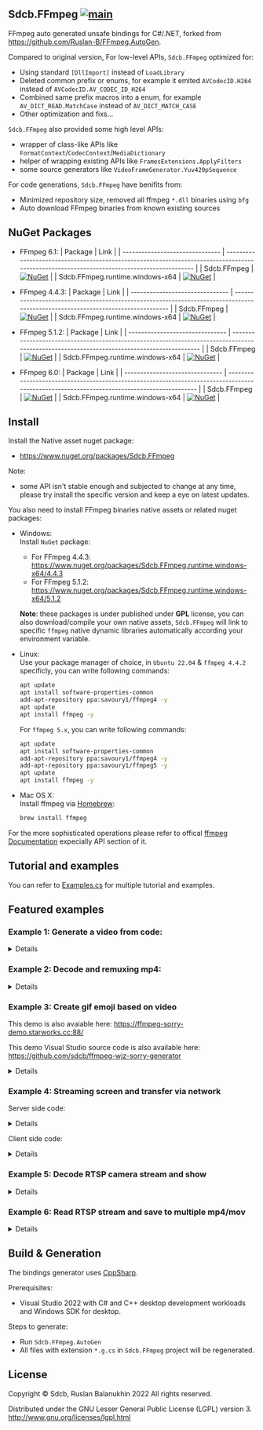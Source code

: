 ## Sdcb.FFmpeg [![main](https://github.com/sdcb/FFmpeg.AutoGen/actions/workflows/main.yml/badge.svg)](https://github.com/sdcb/FFmpeg.AutoGen/actions/workflows/main.yml)
FFmpeg auto generated unsafe bindings for C#/.NET, forked from https://github.com/Ruslan-B/FFmpeg.AutoGen.

Compared to original version, For low-level APIs, `Sdcb.FFmpeg` optimized for:
* Using standard `[DllImport]` instead of `LoadLibrary`
* Deleted common prefix or enums, for example it emited `AVCodecID.H264` instead of `AVCodecID.AV_CODEC_ID_H264`
* Combined same prefix macros into a enum, for example `AV_DICT_READ.MatchCase` instead of `AV_DICT_MATCH_CASE`
* Other optimization and fixs...

`Sdcb.FFmpeg` also provided some high level APIs:
* wrapper of class-like APIs like `FormatContext`/`CodecContext`/`MediaDictionary`
* helper of wrapping existing APIs like `FramesExtensions.ApplyFilters`
* some source generators like `VideoFrameGenerator.Yuv420pSequence`

For code generations, `Sdcb.FFmpeg` have benifits from:
* Minimized repository size, removed all ffmpeg `*.dll` binaries using `bfg`
* Auto download FFmpeg binaries from known existing sources

## NuGet Packages
* FFmpeg 6.1:
  | Package                         | Link                                                                                                                                       |
  | ------------------------------- | ------------------------------------------------------------------------------------------------------------------------------------------ |
  | Sdcb.FFmpeg                     | [![NuGet](https://img.shields.io/nuget/v/Sdcb.FFmpeg.svg)](https://nuget.org/packages/Sdcb.FFmpeg)                            |
  | Sdcb.FFmpeg.runtime.windows-x64 | [![NuGet](https://img.shields.io/nuget/v/Sdcb.FFmpeg.runtime.windows-x64.svg)](https://nuget.org/packages/Sdcb.FFmpeg.runtime.windows-x64) |

* FFmpeg 4.4.3:
  | Package                         | Link                                                                                                                            |
  | ------------------------------- | ------------------------------------------------------------------------------------------------------------------------------- |
  | Sdcb.FFmpeg                     | [![NuGet](https://img.shields.io/badge/nuget-4.4.3-blue)](https://www.nuget.org/packages/Sdcb.FFmpeg/4.4.3)                     |
  | Sdcb.FFmpeg.runtime.windows-x64 | [![NuGet](https://img.shields.io/badge/nuget-4.4.3-blue)](https://www.nuget.org/packages/Sdcb.FFmpeg.runtime.windows-x64/4.4.3) |

* FFmpeg 5.1.2:
  | Package                         | Link                                                                                                                                       |
  | ------------------------------- | ------------------------------------------------------------------------------------------------------------------------------------------ |
  | Sdcb.FFmpeg                     | [![NuGet](https://img.shields.io/badge/nuget-5.1.2-blue)](https://nuget.org/packages/Sdcb.FFmpeg/5.1.2)                            |
  | Sdcb.FFmpeg.runtime.windows-x64 | [![NuGet](https://img.shields.io/badge/nuget-5.1.2-blue)](https://nuget.org/packages/Sdcb.FFmpeg.runtime.windows-x64/5.1.2) |

* FFmpeg 6.0:
  | Package                         | Link                                                                                                                                       |
  | ------------------------------- | ------------------------------------------------------------------------------------------------------------------------------------------ |
  | Sdcb.FFmpeg                     | [![NuGet](https://img.shields.io/badge/nuget-6.0-blue)](https://nuget.org/packages/Sdcb.FFmpeg/6.0.26)                            |
  | Sdcb.FFmpeg.runtime.windows-x64 | [![NuGet](https://img.shields.io/badge/nuget-6.0-blue)](https://nuget.org/packages/Sdcb.FFmpeg.runtime.windows-x64/6.0.26) |


## Install

Install the Native asset nuget package:
* https://www.nuget.org/packages/Sdcb.FFmpeg

Note: 
* some API isn't stable enough and subjected to change at any time, please try install the specific version and keep a eye on latest updates.

You also need to install FFmpeg binaries native assets or related nuget packages:
- Windows:  
  Install `NuGet` package:
  * For FFmpeg 4.4.3: https://www.nuget.org/packages/Sdcb.FFmpeg.runtime.windows-x64/4.4.3
  * For FFmpeg 5.1.2: https://www.nuget.org/packages/Sdcb.FFmpeg.runtime.windows-x64/5.1.2

  **Note**: these packages is under published under **GPL** license, you can also download/compile your own native assets, `Sdcb.FFmpeg` will link to specific `ffmpeg` native dynamic libraries automatically according your environment variable.

- Linux:  
  Use your package manager of choice, in `Ubuntu 22.04` & `ffmpeg 4.4.2` specificly, you can write following commands:
  ```bash
  apt update
  apt install software-properties-common
  add-apt-repository ppa:savoury1/ffmpeg4 -y
  apt update
  apt install ffmpeg -y
  ```

  For `ffmpeg 5.x`, you can write following commands:
  ```bash
  apt update
  apt install software-properties-common
  add-apt-repository ppa:savoury1/ffmpeg4 -y
  add-apt-repository ppa:savoury1/ffmpeg5 -y
  apt update
  apt install ffmpeg -y
  ```

- Mac OS X:  
  Install ffmpeg via [Homebrew](https://formulae.brew.sh/formula/ffmpeg):
  ```bash
  brew install ffmpeg
  ```

For the more sophisticated operations please refer to offical [ffmpeg Documentation](https://www.ffmpeg.org/documentation.html) expecially API section of it.

## Tutorial and examples

You can refer to [Examples.cs](src/Sdcb.FFmpeg.Tests/Examples.cs) for multiple tutorial and examples.

## Featured examples

### Example 1: Generate a video from code:

<details>

```csharp
// this example is based on Sdcb.FFmpeg 5.1.2
FFmpegLogger.LogWriter = (level, msg) => Console.Write(msg);

using FormatContext fc = FormatContext.AllocOutput(formatName: "mp4");
fc.VideoCodec = Codec.CommonEncoders.Libx264;
MediaStream vstream = fc.NewStream(fc.VideoCodec);
using CodecContext vcodec = new CodecContext(fc.VideoCodec)
{
	Width = 800,
	Height = 600,
	TimeBase = new AVRational(1, 30),
	PixelFormat = AVPixelFormat.Yuv420p,
	Flags = AV_CODEC_FLAG.GlobalHeader, 
};
vcodec.Open(fc.VideoCodec);
vstream.Codecpar!.CopyFrom(vcodec);
vstream.TimeBase = vcodec.TimeBase;

string outputPath = Path.Combine(Environment.GetFolderPath(Environment.SpecialFolder.Desktop), "muxing.mp4");
fc.DumpFormat(streamIndex: 0, outputPath, isOutput: true);

using IOContext io = IOContext.OpenWrite(outputPath);
fc.Pb = io;
fc.WriteHeader();
VideoFrameGenerator.Yuv420pSequence(vcodec.Width, vcodec.Height, 600)
	.ConvertFrames(vcodec)
	.EncodeAllFrames(fc, null, vcodec)
	.WriteAll(fc);
fc.WriteTrailer();
```
</details>

### Example 2: Decode and remuxing mp4:

<details>

```csharp
// this example is based on Sdcb.FFmpeg 4.4.2
void A7r3VideoToWechat(string mp4Path)
{
	using FormatContext inFc = FormatContext.OpenInputUrl(mp4Path);
	inFc.LoadStreamInfo();

	// prepare input stream/codec
	MediaStream inAudioStream = inFc.GetAudioStream();
	using CodecContext audioDecoder = new(Codec.FindDecoderById(inAudioStream.Codecpar!.CodecId));
	audioDecoder.FillParameters(inAudioStream.Codecpar);
	audioDecoder.Open();
	audioDecoder.ChannelLayout = (ulong)ffmpeg.av_get_default_channel_layout(audioDecoder.Channels);

	MediaStream inVideoStream = inFc.GetVideoStream();
	using CodecContext videoDecoder = new(Codec.FindDecoderByName("h264_qsv"));
	videoDecoder.FillParameters(inVideoStream.Codecpar!);
	videoDecoder.Open();

	// dest file
	string destFile = Path.Combine(Path.GetDirectoryName(mp4Path)!, Path.GetFileNameWithoutExtension(mp4Path) + "_wechat.mp4");
	using FormatContext outFc = FormatContext.AllocOutput(fileName: destFile);

	// dest encoder and streams
	outFc.AudioCodec = Codec.CommonEncoders.AAC;
	MediaStream outAudioStream = outFc.NewStream(outFc.AudioCodec);
	using CodecContext audioEncoder = new(outFc.AudioCodec)
	{
		Channels = 1,
		SampleFormat = outFc.AudioCodec.Value.NegociateSampleFormat(AVSampleFormat.Fltp),
		SampleRate = outFc.AudioCodec.Value.NegociateSampleRates(48000),
		BitRate = 48000
	};
	audioEncoder.ChannelLayout = (ulong)ffmpeg.av_get_default_channel_layout(audioEncoder.Channels);
	audioEncoder.TimeBase = new AVRational(1, audioEncoder.SampleRate);
	audioEncoder.Open(outFc.AudioCodec);
	outAudioStream.Codecpar!.CopyFrom(audioEncoder);

	outFc.VideoCodec = Codec.FindEncoderByName("libx264");
	MediaStream outVideoStream = outFc.NewStream(outFc.VideoCodec);
	using VideoFilterContext vfilter = VideoFilterContext.Create(inVideoStream, "scale=1024:-1");
	using CodecContext videoEncoder = new(outFc.VideoCodec)
	{
		Flags = AV_CODEC_FLAG.GlobalHeader,
		ThreadCount = Environment.ProcessorCount, 
		ThreadType = ffmpeg.FF_THREAD_FRAME,
	};
	vfilter.ConfigureEncoder(videoEncoder);
	var dict = new MediaDictionary
	{
		["crf"] = "30",
		["preset"] = "veryslow"
	};
	videoEncoder.Open(outFc.VideoCodec, dict);
	dict.Dump();
	outVideoStream.Codecpar!.CopyFrom(videoEncoder);
	outVideoStream.TimeBase = videoEncoder.TimeBase;

	// begin write
	using IOContext io = IOContext.OpenWrite(destFile);
	outFc.Pb = io;
	outFc.WriteHeader();

	MediaThreadQueue<Frame> decodingQueue = inFc
		.ReadPackets(inVideoStream.Index, inAudioStream.Index)
		.DecodeAllPackets(inFc, audioDecoder, videoDecoder)
		.ToThreadQueue(cancellationToken: QueryCancelToken, boundedCapacity: 64);

	MediaThreadQueue<Packet> encodingQueue = decodingQueue.GetConsumingEnumerable()
		.ApplyVideoFilters(vfilter)
		.ConvertAllFrames(audioEncoder, videoEncoder)
		.AudioFifo(audioEncoder)
		.EncodeAllFrames(outFc, audioEncoder, videoEncoder)
		.ToThreadQueue(cancellationToken: QueryCancelToken);

	CancellationTokenSource end = new();
	QueryCancelToken.Register(() => end.Cancel());
	Dictionary<int, PtsDts> ptsDts = new();
	Task.Run(async () =>
	{
		double totalDuration = Math.Max(inVideoStream.GetDurationInSeconds(), inAudioStream.GetDurationInSeconds());
		try
		{
			while (!end.IsCancellationRequested)
			{
				Log();
				await Task.Delay(1000, end.Token);
			}
		}
		finally
		{
			Log();
		}

		void Log() => Console.WriteLine($"{GetStatusText()}, dec/enc queue: {decodingQueue.Count}/{encodingQueue.Count}");
		string GetStatusText() => $"{(outVideoStream.TimeBase * ptsDts.GetValueOrDefault(outVideoStream.Index, PtsDts.Default).Dts).ToDouble():F2} of {totalDuration:F2}";
	});
	encodingQueue.GetConsumingEnumerable()
		.RecordPtsDts(ptsDts)
		.WriteAll(outFc);
	end.Cancel();
	outFc.WriteTrailer();
}
```
</details>

### Example 3: Create gif emoji based on video

This demo is also avaiable here: https://ffmpeg-sorry-demo.starworks.cc:88/

This demo Visual Studio source code is also available here: https://github.com/sdcb/ffmpeg-wjz-sorry-generator

<details>

```csharp
// This example is initially written based on Sdcb.FFmpeg 4.4.3 + Vortice.Direct2D1
#nullable enable

void Main()
{
	FFmpegLogger.LogWriter = (level, msg) => Console.Write(msg);
	byte[] videoBytes = CreateGif(239, 239, timebase: new AVRational(1, 30), duration: new AVRational(1, 1), RenderOneFrame);
	File.WriteAllBytes(Path.Combine(Environment.GetFolderPath(Environment.SpecialFolder.Desktop), "muxing.gif"), videoBytes);
	Util.Image(videoBytes, Util.ScaleMode.Unscaled).Dump(videoBytes.Length.ToString());
}

static void RenderOneFrame(VideoTime time, ID2D1RenderTarget ctx, DxRes res)
{
	using IDWriteTextFormat font = res.DWriteFactory.CreateTextFormat("Consolas", 40.0f);
	ctx.Clear(Colors.Transparent);
	ctx.Transform = Matrix3x2.CreateRotation(time.Percent * MathF.PI * 2, new Vector2(ctx.Size.Width / 2, ctx.Size.Height / 2));
	using var layout = res.DWriteFactory.CreateTextLayout("Test1234!", font, int.MaxValue, int.MaxValue);
	ctx.DrawTextLayout(new Vector2(ctx.Size.Width / 2 - layout.Metrics.Width / 2, ctx.Size.Height / 2 - layout.Metrics.Height / 2), layout, res.GetColor(Colors.Red));
}

public static byte[] CreateGif(int width, int height, AVRational timebase, AVRational duration, FrameRendererDelegate frameRenderer)
{
    using FormatContext fc = FormatContext.AllocOutput(formatName: "gif");
    fc.VideoCodec = Codec.FindEncoderById(AVCodecID.Gif);
    MediaStream vstream = fc.NewStream(fc.VideoCodec);
    using CodecContext vcodec = new CodecContext(fc.VideoCodec)
    {
        Width = width,
        Height = height,
        TimeBase = timebase,
        PixelFormat = AVPixelFormat.Pal8,
    };
    vcodec.Open(fc.VideoCodec);
    vstream.Codecpar!.CopyFrom(vcodec);
    vstream.TimeBase = vcodec.TimeBase;

    using DynamicIOContext io = IOContext.OpenDynamic();
    fc.Pb = io;
    fc.WriteHeader();
	int frameCount = (int)Math.Ceiling(duration.ToDouble() / timebase.ToDouble());
    RenderAll(vcodec, frameRenderer, frameCount: frameCount)
		//.ConvertFrames(vcodec)
		.ApplyVideoFilters(timebase, AVPixelFormat.Pal8, $"scale=flags=lanczos,split[s0][s1];[s0]palettegen[p];[s1][p]paletteuse")
        .EncodeAllFrames(fc, null, vcodec)
        .WriteAll(fc);
    fc.WriteTrailer();
    return io.GetBuffer().ToArray();

	static IEnumerable<Frame> RenderAll(CodecContext codecCtx, FrameRendererDelegate frameRenderer, int frameCount)
	{
		using DxRes basic = new(codecCtx.Width, codecCtx.Height);
		using VideoFrameConverter frameConverter = new();
		using Frame rgbFrame = new Frame()
		{
			Width = codecCtx.Width,
			Height = codecCtx.Height,
			Format = (int)AVPixelFormat.Bgra
		};
		using Frame refFrame = new();

		for (int i = 0; i < frameCount; ++i)
		{
			ID2D1RenderTarget ctx = basic.RenderTarget;
			VideoTime time = new(i, TimeSpan.FromSeconds(1.0 * i * codecCtx.TimeBase.Num / codecCtx.TimeBase.Den), frameCount);
			ctx.BeginDraw();
			frameRenderer(time, ctx, basic);
			ctx.EndDraw();

			using (IWICBitmapLock bmpLock = basic.WicBmp.Lock(BitmapLockFlags.Read))
			{
				rgbFrame.Data._0 = bmpLock.Data.DataPointer;
				rgbFrame.Linesize[0] = bmpLock.Data.Pitch;
				refFrame.Ref(rgbFrame);
				yield return refFrame;
			}
		}
	}
}

public delegate void FrameRendererDelegate(VideoTime time, ID2D1RenderTarget ctx, DxRes res);

public record struct VideoTime(int Frame, TimeSpan Elapsed, int TotalFrame)
{
	public float Percent => 1.0f * Frame / TotalFrame;
}

public class DxRes : IDisposable
{
    public readonly IWICImagingFactory WicFactory = new IWICImagingFactory();
    public readonly ID2D1Factory2 D2dFactory = D2D1.D2D1CreateFactory<ID2D1Factory2>();
    public readonly IWICBitmap WicBmp;
    public readonly ID2D1RenderTarget RenderTarget;
    private readonly ID2D1SolidColorBrush DefaultColor;
    public readonly IDWriteFactory DWriteFactory = DWrite.DWriteCreateFactory<IDWriteFactory>();

    public DxRes(int width, int height)
    {
        WicBmp = WicFactory.CreateBitmap(width, height, Vortice.WIC.PixelFormat.Format32bppPBGRA, BitmapCreateCacheOption.CacheOnLoad);
        RenderTarget = D2dFactory.CreateWicBitmapRenderTarget(WicBmp, new RenderTargetProperties(new Vortice.DCommon.PixelFormat(Format.B8G8R8A8_UNorm, Vortice.DCommon.AlphaMode.Premultiplied)));
        DefaultColor = RenderTarget.CreateSolidColorBrush(Colors.CornflowerBlue);
    }

    public ID2D1SolidColorBrush GetColor(Color4 color)
	{
		DefaultColor.Color = color;
		return DefaultColor;
	}

	public void Dispose()
	{
		DefaultColor.Dispose();
		RenderTarget.Dispose();
		WicBmp.Dispose();
		D2dFactory.Dispose();
		WicFactory.Dispose();
		DWriteFactory.Dispose();
	}
}
```
</details>

### Example 4: Streaming screen and transfer via network

Server side code:

<details>

```csharp
// This example was initially written based on Sdcb.FFmpeg 4.4.3 & Sdcb.ScreenCapture
void Main()
{
	StartService(QueryCancelToken);
}

void StartService(CancellationToken cancellationToken = default)
{
	var tcpListener = new TcpListener(IPAddress.Any, 5555);
	cancellationToken.Register(() => tcpListener.Stop());
	tcpListener.Start();

	while (!cancellationToken.IsCancellationRequested)
	{
		TcpClient client = tcpListener.AcceptTcpClient();
		Task.Run(() => ServeClient(client, cancellationToken));
	}
}

void ServeClient(TcpClient tcpClient, CancellationToken cancellationToken = default)
{
	try
	{
		using var _ = tcpClient;
		using NetworkStream stream = tcpClient.GetStream();
		using BinaryWriter writer = new(stream);
		RectI screenSize = ScreenCapture.GetScreenSize(screenId: 0);
		RdpCodecParameter rcp = new(AVCodecID.H264, screenSize.Width, screenSize.Height, AVPixelFormat.Bgr0);

		using CodecContext cc = new(Codec.CommonEncoders.Libx264RGB)
		{
			Width = rcp.Width,
			Height = rcp.Height,
			PixelFormat = rcp.PixelFormat,
			TimeBase = new AVRational(1, 20),
		};
		cc.Open(null, new MediaDictionary
		{
			["crf"] = "30",
			["tune"] = "zerolatency",
			["preset"] = "veryfast"
		});

		writer.Write(rcp.ToArray());
		using Frame source = new();
		foreach (Packet packet in ScreenCapture
			.CaptureScreenFrames(screenId: 0)
			.ToBgraFrame()
			.ConvertFrames(cc)
			.EncodeFrames(cc))
		{
			if (cancellationToken.IsCancellationRequested)
			{
				break;
			}
			writer.Write(packet.Data.Length);
			writer.Write(packet.Data.AsSpan());
		}
	}
	catch (IOException ex)
	{
		// Unable to write data to the transport connection: 远程主机强迫关闭了一个现有的连接。.
		// Unable to write data to the transport connection: 你的主机中的软件中止了一个已建立的连接。
		ex.Dump();
	}
}

public class Filo<T> : IDisposable
{
	private T? Item { get; set; }
	private ManualResetEventSlim Notify { get; } = new ManualResetEventSlim();

	public void Update(T item)
	{
		Item = item;
		Notify.Set();
	}

	public IEnumerable<T> Consume(CancellationToken cancellationToken = default)
	{
		while (!cancellationToken.IsCancellationRequested)
		{
			Notify.Wait(cancellationToken);
			yield return Item!;
		}
	}

	public void Dispose() => Notify.Dispose();
}

public static class BgraFrameExtensions
{
	public static IEnumerable<Frame> ToBgraFrame(this IEnumerable<LockedBgraFrame> bgras)
	{
		using Frame frame = new Frame();
		foreach (LockedBgraFrame bgra in bgras)
		{
			frame.Width = bgra.Width;
			frame.Height = bgra.Height;
			frame.Format = (int)AVPixelFormat.Bgra;
			frame.Data[0] = bgra.DataPointer;
			frame.Linesize[0] = bgra.RowPitch;
			yield return frame;
		}
	}
}

record RdpCodecParameter(AVCodecID CodecId, int Width, int Height, AVPixelFormat PixelFormat)
{
	public byte[] ToArray()
	{
		byte[] data = new byte[16];
		Span<byte> span = data.AsSpan();
		BinaryPrimitives.WriteInt32LittleEndian(span, (int)CodecId);
		BinaryPrimitives.WriteInt32LittleEndian(span[4..], Width);
		BinaryPrimitives.WriteInt32LittleEndian(span[8..], Height);
		BinaryPrimitives.WriteInt32LittleEndian(span[12..], (int)PixelFormat);
		return data;
	}
}
```
</details>

Client side code:

<details>

```csharp
// This example was initially written based on Sdcb.FFmpeg 4.4.3 & FlysEngine.Desktop
#nullable enable

ManagedBgraFrame? managedFrame = null;
bool cancel = false;

unsafe void Main()
{
	using RenderWindow w = new();
	w.FormClosed += delegate { cancel = true; };
	Task decodingTask = Task.Run(() => DecodeThread(() => (3840, 2160)));

	w.Draw += (_, ctx) =>
	{
		ctx.Clear(Colors.CornflowerBlue);
		if (managedFrame == null) return;

		ManagedBgraFrame frame = managedFrame.Value;

		fixed (byte* ptr = frame.Data)
		{
			//new System.Drawing.Bitmap(frame.Width, frame.Height, frame.RowPitch, System.Drawing.Imaging.PixelFormat.Format32bppPArgb, (IntPtr)ptr).DumpUnscaled();
			BitmapProperties1 props = new(new PixelFormat(Format.B8G8R8A8_UNorm, Vortice.DCommon.AlphaMode.Premultiplied));
			using ID2D1Bitmap bmp = ctx.CreateBitmap(new SizeI(frame.Width, frame.Height), (IntPtr)ptr, frame.RowPitch, props);
			ctx.UnitMode = UnitMode.Dips;
			ctx.DrawBitmap(bmp, 1.0f, InterpolationMode.NearestNeighbor);
		}
	};
	RenderLoop.Run(w, () => w.Render(1, Vortice.DXGI.PresentFlags.None));
}

async Task DecodeThread(Func<(int width, int height)> sizeAccessor)
{
	using TcpClient client = new TcpClient();
	await client.ConnectAsync(IPAddress.Loopback, 5555);
	using NetworkStream stream = client.GetStream();

	using BinaryReader reader = new(stream);
	RdpCodecParameter rcp = RdpCodecParameter.FromSpan(reader.ReadBytes(16));

	using CodecContext cc = new(Codec.FindDecoderById(rcp.CodecId))
	{
		Width = rcp.Width,
		Height = rcp.Height,
		PixelFormat = rcp.PixelFormat,
	};
	cc.Open(null);

	foreach (var frame in reader
		.ReadPackets()
		.DecodePackets(cc)
		.ConvertVideoFrames(sizeAccessor, AVPixelFormat.Bgra)
		.ToManaged()
		)
	{
		if (cancel) break;
		managedFrame = frame;
	}
}


public static class FramesExtensions
{
	public static IEnumerable<ManagedBgraFrame> ToManaged(this IEnumerable<Frame> bgraFrames, bool unref = true)
	{
		foreach (Frame frame in bgraFrames)
		{
			int rowPitch = frame.Linesize[0];
			int length = rowPitch * frame.Height;
			byte[] buffer = new byte[length];
			Marshal.Copy(frame.Data._0, buffer, 0, length);
			ManagedBgraFrame managed = new(buffer, length, length / frame.Height);
			if (unref) frame.Unref();
			yield return managed;
		}
	}
}

public record struct ManagedBgraFrame(byte[] Data, int Length, int RowPitch)
{
	public int Width => RowPitch / BytePerPixel;
	public int Height => Length / RowPitch;

	public const int BytePerPixel = 4;
}


public static class ReadPacketExtensions
{
	public static IEnumerable<Packet> ReadPackets(this BinaryReader reader)
	{
		using Packet packet = new();
		while (true)
		{
			int packetSize = reader.ReadInt32();
			if (packetSize == 0) yield break;

			byte[] data = reader.ReadBytes(packetSize);
			GCHandle dataHandle = GCHandle.Alloc(data, GCHandleType.Pinned);
			try
			{
				packet.Data = new DataPointer(dataHandle.AddrOfPinnedObject(), packetSize);
				yield return packet;
			}
			finally
			{
				dataHandle.Free();
			}
		}
	}
}

record RdpCodecParameter(AVCodecID CodecId, int Width, int Height, AVPixelFormat PixelFormat)
{
	public static RdpCodecParameter FromSpan(ReadOnlySpan<byte> data)
	{
		return new RdpCodecParameter(
			CodecId: (AVCodecID)BinaryPrimitives.ReadInt32LittleEndian(data),
			Width: BinaryPrimitives.ReadInt32LittleEndian(data[4..]),
			Height: BinaryPrimitives.ReadInt32LittleEndian(data[8..]),
			PixelFormat: (AVPixelFormat)BinaryPrimitives.ReadInt32LittleEndian(data[12..]));
	}
}
```
</details>

### Example 5: Decode RTSP camera stream and show

<details>

```csharp
// This example was initially written using Sdcb.FFmpeg 4.4.3 & Vortice.Direct2D1
#nullable enable

FFmpegBmp? ffBmp = null;
FFmpegBmp? lastFFbmp = null;
FFmpegLogger.LogWriter = (level, msg) => Util.FixedFont(msg).Dump();
CancellationTokenSource cts = new ();

using RenderWindow w = new();
Task.Run(() => DecodeRTSP(Util.GetPassword("home-rtsp-ipc"), cts.Token));
w.Draw += (_, ctx) =>
{
	if (ffBmp == null) return;
	if (lastFFbmp == ffBmp) return;

	GCHandle handle = GCHandle.Alloc(ffBmp.Data, GCHandleType.Pinned);
	try
	{
		using ID2D1Bitmap bmp = ctx.CreateBitmap(new SizeI(ffBmp.Width, ffBmp.Height), handle.AddrOfPinnedObject(), ffBmp.RowPitch, new BitmapProperties(new Vortice.DCommon.PixelFormat(Format.B8G8R8A8_UNorm, Vortice.DCommon.AlphaMode.Premultiplied)));
		lastFFbmp = ffBmp;
		Size clientSize = ctx.Size;
		float top = (clientSize.Height - ffBmp.Height) / 2;
		ctx.Transform = Matrix3x2.CreateTranslation(0, top);
		ctx.DrawBitmap(bmp, 1.0f, InterpolationMode.Linear);
	}
	finally
	{
		handle.Free();
	}
};
w.FormClosing += delegate { cts.Cancel(); };
RenderLoop.Run(w, () => w.Render(1, Vortice.DXGI.PresentFlags.None));

void DecodeRTSP(string url, CancellationToken cancellationToken = default)
{
	using FormatContext fc = FormatContext.OpenInputUrl(url);
	fc.LoadStreamInfo();
	MediaStream videoStream = fc.GetVideoStream();
	
	using CodecContext videoDecoder = new CodecContext(Codec.FindDecoderByName("hevc_qsv"));
	videoDecoder.FillParameters(videoStream.Codecpar!);
	videoDecoder.Open();
	
	var dc = new DumpContainer().Dump();
	foreach (Frame frame in fc
		.ReadPackets(videoStream.Index)
		.DecodePackets(videoDecoder)
		.ConvertVideoFrames(() => new (w.ClientSize.Width, w.ClientSize.Width * videoDecoder.Height / videoDecoder.Width), AVPixelFormat.Bgr0))
	{
		if (cancellationToken.IsCancellationRequested) break;
		
		try
		{
			byte[] data = new byte[frame.Linesize[0] * frame.Height];
			Marshal.Copy(frame.Data._0, data, 0, data.Length);
			ffBmp = new FFmpegBmp(frame.Width, frame.Height, frame.Linesize[0], data);
		}
		finally
		{
			frame.Unref();
		}
	}
}

public record FFmpegBmp(int Width, int Height, int RowPitch, byte[] Data);
```
</details>

### Example 6: Read RTSP stream and save to multiple mp4/mov

<details>

```csharp
// The example was initially written using Sdcb.FFmpeg 4.4.3
FFmpegLogger.LogWriter = (level, msg) => Console.Write(Util.FixedFont(msg));

using FormatContext inFc = FormatContext.OpenInputUrl(Util.GetPassword("home-rtsp-ipc"));
inFc.LoadStreamInfo();
MediaStream inAudioStream = inFc.GetAudioStream();
MediaStream inVideoStream = inFc.GetVideoStream();
long gpts_v = 0, gpts_a = 0, gdts_v = 0, gdts_a = 0;

while (!QueryCancelToken.IsCancellationRequested)
{
	using FormatContext outFc = FormatContext.AllocOutput(formatName: "mov");
	string dir = Path.Combine(Environment.GetFolderPath(Environment.SpecialFolder.Desktop), "rtsp", DateTime.Now.ToString("yyyy-MM-dd"));
	Directory.CreateDirectory(dir.Dump());
	using IOContext io = IOContext.OpenWrite(Path.Combine(dir, $"{DateTime.Now:HHmmss}.mov"));
	outFc.Pb = io;

	MediaStream videoStream = outFc.NewStream(Codec.FindEncoderById(inVideoStream.Codecpar!.CodecId));
	videoStream.Codecpar!.CopyFrom(inVideoStream.Codecpar);
	videoStream.TimeBase = inVideoStream.RFrameRate.Inverse();
	videoStream.SampleAspectRatio = inVideoStream.SampleAspectRatio;

	MediaStream audioStream = outFc.NewStream(Codec.FindEncoderById(inAudioStream.Codecpar!.CodecId));
	audioStream.Codecpar!.CopyFrom(inAudioStream.Codecpar);
	audioStream.TimeBase = inAudioStream.TimeBase;
	audioStream.Codecpar.ChannelLayout = (ulong)ffmpeg.av_get_default_channel_layout(inAudioStream.Codecpar.Channels);

	outFc.WriteHeader();
	
	FilterPackets(inFc.ReadPackets(inAudioStream.Index, inVideoStream.Index), videoFrameCount: 60 * 20)
		.WriteAll(outFc);
	outFc.WriteTrailer();

	IEnumerable<Packet> FilterPackets(IEnumerable<Packet> packets, int videoFrameCount)
	{
		long pts_v = gpts_v, pts_a = gpts_a, dts_v = gdts_v, dts_a = gdts_a;
		long[] buffer = new long[200];
		long ithreshold = -1;
		int videoFrame = 0;

		foreach (Packet pkt in packets)
		{
			pkt.StreamIndex = pkt.StreamIndex == inAudioStream.Index ?
					audioStream.Index :
					videoStream.Index;
			if (pkt.StreamIndex == inAudioStream.Index)
			{
				// audio
				(gpts_a, gdts_a, pkt.Pts, pkt.Dts) = (pkt.Pts, pkt.Dts, pkt.Pts - pts_a, pkt.Dts - dts_a);
				pkt.RescaleTimestamp(inAudioStream.TimeBase, audioStream.TimeBase);
			}
			else
			{
				// video
				if (videoFrame < buffer.Length)
				{
					buffer[videoFrame] = pkt.Data.Length;
					ithreshold = -1;
				}
				else if (videoFrame == buffer.Length)
				{
					ithreshold = buffer.Order().ToArray()[buffer.Length / 2] * 4;
				}
				
				if (videoFrame >= videoFrameCount && pkt.Data.Length > ithreshold)
				{
					break;
				}

				(gpts_v, gdts_v, pkt.Pts, pkt.Dts) = (pkt.Pts, pkt.Dts, pkt.Pts - pts_v, pkt.Dts - dts_v);
				pkt.RescaleTimestamp(inVideoStream.TimeBase, videoStream.TimeBase);
				videoFrame++;
			}
			yield return pkt;
		}
	}
}
```
</details>

## Build & Generation

The bindings generator uses [CppSharp](https://github.com/mono/CppSharp).

Prerequisites:
 - Visual Studio 2022 with C# and C++ desktop development workloads and Windows SDK for desktop.

Steps to generate:
- Run ```Sdcb.FFmpeg.AutoGen```
- All files with extension ```*.g.cs```  in ```Sdcb.FFmpeg``` project will be regenerated.


## License

Copyright © Sdcb, Ruslan Balanukhin 2022
All rights reserved.

Distributed under the GNU Lesser General Public License (LGPL) version 3.  
http://www.gnu.org/licenses/lgpl.html

